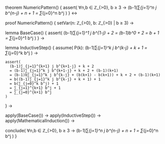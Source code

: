 theorem NumericPattern() {
  assert(
    ∀n,b ∈ ℤ_{>0}, b ≥ 3 →
    (b-1)∑_{j=1}^n j b^{n-j} + n + 1 = ∑_{j=0}^n b^j
  )
} ↔

proof NumericPattern() {
  setVar(n: ℤ_{>0}, b: ℤ_{>0} | b ≥ 3) →
  
  lemma BaseCase() {
    assert(
      (b-1)∑_{j=1}^1 j b^{1-j} + 2 
      = (b-1)b^0 + 2
      = b + 1 
      = ∑_{j=0}^1 b^j
    )
  } →

  lemma InductiveStep() {
    assume(
      P(k): (b-1)∑_{j=1}^k j b^{k-j} + k + 1 = ∑_{j=0}^k b^j
    ) →
    
    assert(
      (b-1)∑_{j=1}^{k+1} j b^{k+1-j} + k + 2
      = (b-1)∑_{j=1}^k j b^{k+1-j} + k + 2 + (b-1)(k+1)
      = (b-1)b∑_{j=1}^k j b^{k-j} + (b(k+1) - b(k+1)) + k + 2 + (b-1)(k+1)
      = b((b-1)∑_{j=1}^k j b^{k-j} + k + 1) + 1
      = b(∑_{j=0}^k b^j) + 1
      = ∑_{j=1}^{k+1} b^j + 1
      = ∑_{j=0}^{k+1} b^j
    )
  } →

  apply(BaseCase()) →
  apply(InductiveStep()) →
  apply(MathematicalInduction()) →
  
  conclude(
    ∀n,b ∈ ℤ_{>0}, b ≥ 3 →
    (b-1)∑_{j=1}^n j b^{n-j} + n + 1 = ∑_{j=0}^n b^j
  )
}